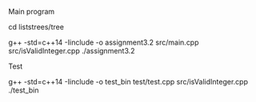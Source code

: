 Main program

cd liststrees/tree

g++ -std=c++14 -Iinclude -o assignment3.2 src/main.cpp src/isValidInteger.cpp
./assignment3.2


Test

g++ -std=c++14 -Iinclude -o test_bin test/test.cpp src/isValidInteger.cpp
./test_bin